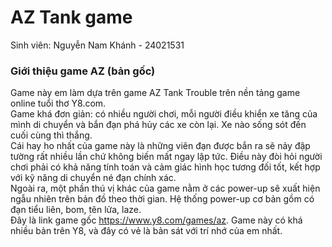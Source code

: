 # AZ Tank game
Sinh viên: Nguyễn Nam Khánh - 24021531
### Giới thiệu game AZ (bản gốc)
Game này em làm dựa trên game AZ Tank Trouble trên nền tảng game online tuổi thơ Y8.com.\
Game khá đơn giản: có nhiều người chơi, mỗi người điều khiển xe tăng của mình di chuyển và bắn đạn phá hủy các xe còn lại. Xe nào sống sót đến cuối cùng thì thắng.\
Cái hay ho nhất của game này là những viên đạn được bắn ra sẽ nảy đập tường rất nhiều lần chứ không biến mất ngay lập tức. Điều này đòi hỏi người chơi phải có khả năng tính toán và cảm giác hình học tương đối tốt, kết hợp với kỹ năng di chuyển né đạn chính xác.\
Ngoài ra, một phần thú vị khác của game nằm ở các power-up sẽ xuất hiện ngẫu nhiên trên bản đồ theo thời gian. Hệ thống power-up cơ bản gồm có đạn tiểu liên, bom, tên lửa, laze.\
Đây là link game gốc https://www.y8.com/games/az. Game này có khá nhiều bản trên Y8, và đây có vẻ là bản sát với trí nhớ của em nhất.
